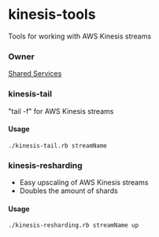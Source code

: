 # kinesis-tools
Tools for working with AWS Kinesis streams

### Owner
[Shared Services](https://github.com/orgs/AutoScout24/teams/sharedservices)

### kinesis-tail
"tail -f" for AWS Kinesis streams

#### Usage
```
./kinesis-tail.rb streamName
```

### kinesis-resharding
- Easy upscaling of AWS Kinesis streams
- Doubles the amount of shards

#### Usage
```
./kinesis-resharding.rb streamName up
```

